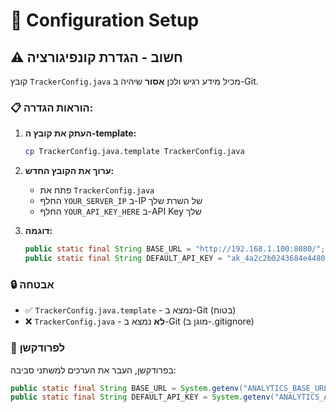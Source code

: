 # 🔧 Configuration Setup

## ⚠️ חשוב - הגדרת קונפיגורציה

קובץ `TrackerConfig.java` מכיל מידע רגיש ולכן **אסור** שיהיה ב-Git.

### 📋 הוראות הגדרה:

1. **העתק את קובץ ה-template:**
   ```bash
   cp TrackerConfig.java.template TrackerConfig.java
   ```

2. **ערוך את הקובץ החדש:**
   - פתח את `TrackerConfig.java`
   - החלף `YOUR_SERVER_IP` ב-IP של השרת שלך
   - החלף `YOUR_API_KEY_HERE` ב-API Key שלך

3. **דוגמה:**
   ```java
   public static final String BASE_URL = "http://192.168.1.100:8080/";
   public static final String DEFAULT_API_KEY = "ak_4a2c2b0243684e448016cb1a";
   ```

### 🔒 אבטחה

- ✅ `TrackerConfig.java.template` - נמצא ב-Git (בטוח)
- ❌ `TrackerConfig.java` - **לא** נמצא ב-Git (מוגן ב-.gitignore)

### 🚀 לפרודקשן

בפרודקשן, העבר את הערכים למשתני סביבה:
```java
public static final String BASE_URL = System.getenv("ANALYTICS_BASE_URL");
public static final String DEFAULT_API_KEY = System.getenv("ANALYTICS_API_KEY");
```
